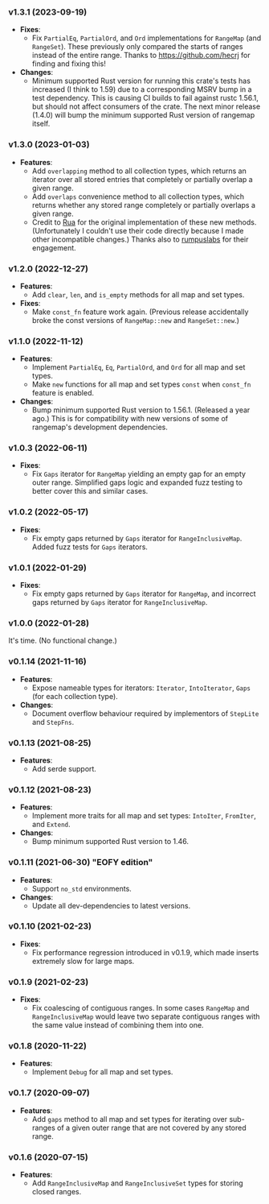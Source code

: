 ### v1.3.1 (2023-09-19)

- **Fixes**:
    - Fix `PartialEq`, `PartialOrd`, and `Ord` implementations for `RangeMap` (and `RangeSet`). These previously only compared the starts of ranges instead of the entire range. Thanks to https://github.com/hecrj for finding and fixing this!
- **Changes**:
    - Minimum supported Rust version for running this crate's tests has increased (I think to 1.59) due to a corresponding MSRV bump in a test dependency. This is causing CI builds to fail against rustc 1.56.1, but should not affect consumers of the crate. The next minor release (1.4.0) will bump the minimum supported Rust version of rangemap itself.


### v1.3.0 (2023-01-03)

- **Features**:
    - Add `overlapping` method to all collection types, which returns an iterator over all stored entries that completely or partially overlap a given range.
    - Add `overlaps` convenience method to all collection types, which returns whether any stored range completely or partially overlaps a given range.
    - Credit to [Rua](https://github.com/Rua) for the original implementation of these new methods. (Unfortunately I couldn't use their code directly because I made other incompatible changes.) Thanks also to [rumpuslabs](https://github.com/rumpuslabs) for their engagement.


### v1.2.0 (2022-12-27)

- **Features**:
    - Add `clear`, `len`, and `is_empty` methods for all map and set types.
- **Fixes**:
    - Make `const_fn` feature work again. (Previous release accidentally broke the const versions of `RangeMap::new` and `RangeSet::new`.)


### v1.1.0 (2022-11-12)

- **Features**:
    - Implement `PartialEq`, `Eq`, `PartialOrd`, and `Ord` for all map and set types.
    - Make `new` functions for all map and set types `const` when `const_fn` feature is enabled.
- **Changes**:
    - Bump minimum supported Rust version to 1.56.1. (Released a year ago.) This is for compatibility with new versions of some of rangemap's development dependencies.


### v1.0.3 (2022-06-11)

- **Fixes**:
    - Fix `Gaps` iterator for `RangeMap` yielding an empty gap for an empty outer range. Simplified gaps logic and expanded fuzz testing to better cover this and similar cases.


### v1.0.2 (2022-05-17)

- **Fixes**:
    - Fix empty gaps returned by `Gaps` iterator for `RangeInclusiveMap`. Added fuzz tests for `Gaps` iterators.


### v1.0.1 (2022-01-29)

- **Fixes**:
    - Fix empty gaps returned by `Gaps` iterator for `RangeMap`, and incorrect gaps returned by `Gaps` iterator for `RangeInclusiveMap`.


### v1.0.0 (2022-01-28)

It's time. (No functional change.)


### v0.1.14 (2021-11-16)

- **Features**:
    - Expose nameable types for iterators: `Iterator`, `IntoIterator`, `Gaps` (for each collection type).
- **Changes**:
    - Document overflow behaviour required by implementors of `StepLite` and `StepFns`.


### v0.1.13 (2021-08-25)

- **Features**:
    - Add serde support.


### v0.1.12 (2021-08-23)

- **Features**:
    - Implement more traits for all map and set types: `IntoIter`, `FromIter`, and `Extend`.
- **Changes**:
    - Bump minimum supported Rust version to 1.46.


### v0.1.11 (2021-06-30) "EOFY edition"

- **Features**:
    - Support `no_std` environments.
- **Changes**:
    - Update all dev-dependencies to latest versions.


### v0.1.10 (2021-02-23)

- **Fixes**:
    - Fix performance regression introduced in v0.1.9, which made inserts extremely slow for large maps.


### v0.1.9 (2021-02-23)

- **Fixes**:
    - Fix coalescing of contiguous ranges. In some cases `RangeMap` and `RangeInclusiveMap` would leave two separate contiguous ranges with the same value instead of combining them into one.


### v0.1.8 (2020-11-22)

- **Features**:
    - Implement `Debug` for all map and set types.


### v0.1.7 (2020-09-07)

- **Features**:
    - Add `gaps` method to all map and set types for iterating over sub-ranges of a given outer range that are not covered by any stored range.


### v0.1.6 (2020-07-15)

- **Features**:
    - Add `RangeInclusiveMap` and `RangeInclusiveSet` types for storing closed ranges.

